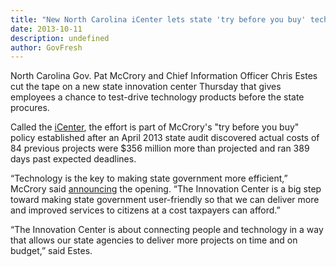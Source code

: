 ```yaml
---
title: "New North Carolina iCenter lets state 'try before you buy' tech products"
date: 2013-10-11
description: undefined
author: GovFresh
---
```


North Carolina Gov. Pat McCrory and Chief Information Officer Chris Estes cut the tape on a new state innovation center Thursday that gives employees a chance to test-drive technology products before the state procures.

Called the <a href="http://icenter.nc.gov">iCenter</a>, the effort is part of McCrory's "try before you buy" policy established after an April 2013 state audit discovered actual costs of 84 previous projects were $356 million more than projected and ran 389 days past expected deadlines.
 
“Technology is the key to making state government more efficient,” McCrory said <a href="http://www.governor.state.nc.us/newsroom/press-releases/20131010/governor-mccrory-opens-innovation-center">announcing</a> the opening. “The Innovation Center is a big step toward making state government user-friendly so that we can deliver more and improved services to citizens at a cost taxpayers can afford.”

“The Innovation Center is about connecting people and technology in a way that allows our state agencies to deliver more projects on time and on budget,” said Estes.
